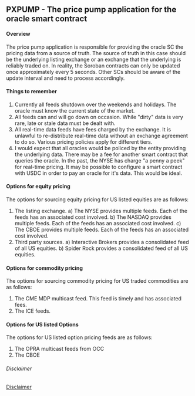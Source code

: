 ## PXPUMP - The price pump application for the oracle smart contract

#### Overview
The price pump application is responsible for providing the oracle SC the pricing data from a source of truth.  The source
of truth in this case should be the underlying listing exchange or an exchange that the underlying is reliably traded on.  In reality, the Soroban contracts can only be updated once approximately every 5 seconds.  Other SCs should be aware of the update interval and need to process accordingly.

#### Things to remember
1) Currently all feeds shutdown over the weekends and holidays.  The oracle must know the current state of the market.
2) All feeds can and will go down on occasion.  While "dirty" data is very rare, late or stale data must be dealt with.
3) All real-time data feeds have fees charged by the exchange.  It is unlawful to re-distribute real-time data without
an exchange agreement to do so.  Various pricing policies apply for different tiers.
4) I would expect that all oracles would be policed by the entity providing the underlying data.  There may be a fee
for another smart contract that queries the oracle.  In the past, the NYSE has charge "a penny a peek" for real-time pricing.  It may be possible to configure a smart contract with USDC in order to pay an oracle for it's data.  This would be ideal.

#### Options for equity pricing
The options for sourcing equity pricing for US listed equities are as follows:
1) The listing exchange.
    a) The NYSE provides multiple feeds.  Each of the feeds has an associated cost involved.
    b) The NASDAQ provides multiple feeds. Each of the feeds has an associated cost involved.
    c) The CBOE provides multiple feeds. Each of the feeds has an associated cost involved.
2) Third party sources.
    a) Interactive Brokers provides a consolidated feed of all US equities.
    b) Spider Rock provides a consolidated feed of all US equities.

#### Options for commodity pricing
The options for sourcing commodity pricing for US traded commodities are as follows:
1) The CME MDP multicast feed.  This feed is timely and has associated fees.
2) The ICE feeds.

#### Options for US listed Options
The options for US listed option pricing feeds are as follows:
1) The OPRA multicast feeds from OCC
2) The CBOE

###### Disclaimer
[Disclaimer](../../DISCLAIMER.md)